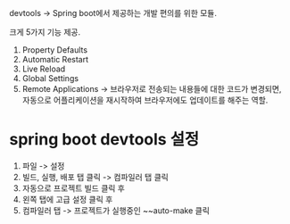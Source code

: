 devtools -> Spring boot에서 제공하는 개발 편의를 위한 모듈.

크게 5가지 기능 제공.
1. Property Defaults
2. Automatic Restart
3. Live Reload
4. Global Settings
5. Remote Applications
->
브라우저로 전송되는 내용들에 대한 코드가 변경되면, 자동으로 어플리케이션을 재시작하여 
브라우저에도 업데이트를 해주는 역할.


# spring boot devtools 설정

1. 파일 -> 설정
2. 빌드, 실행, 배포 탭 클릭 -> 컴파일러 탭 클릭
3. 자동으로 프로젝트 빌드 클릭 후
4. 왼쪽 탭에 고급 설정 클릭 후
5. 컴파일러 탭 -> 프로젝트가 실행중인 ~~auto-make 클릭
